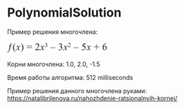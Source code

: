 # PolynomialSolution

Пример решения многочлена:

![img.png](img.png)

Корни многочлена: 1.0, 2.0, -1.5

Время работы алгоритма: 512 milliseconds

Пример решения данного многочлена руками: https://natalibrilenova.ru/nahozhdenie-ratsionalnyih-kornej/